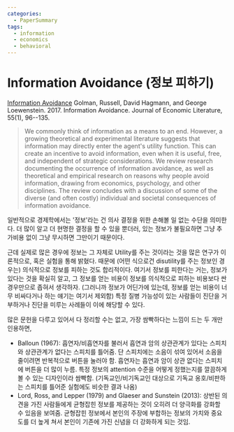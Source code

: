 ```yaml
---
categories:
  - PaperSummary
tags:
  - information
  - economics
  - behavioral
---
```

# Information Avoidance (정보 피하기)

[Information Avoidance](https://www.aeaweb.org/articles?id=10.1257/jel.20151245)
Golman, Russell, David Hagmann, and George Loewenstein. 2017. Information Avoidance. Journal of Economic Literature, 55(1), 96--135.

> We commonly think of information as a means to an end. However, a growing theoretical and experimental literature suggests that information may directly enter the agent's utility function. This can create an incentive to avoid information, even when it is useful, free, and independent of strategic considerations. We review research documenting the occurrence of information avoidance, as well as theoretical and empirical research on reasons why people avoid information, drawing from economics, psychology, and other disciplines. The review concludes with a discussion of some of the diverse (and often costly) individual and societal consequences of information avoidance.

일반적으로 경제학에서는 \'정보\'라는 건 의사 결정을 위한 손해볼 일 없는 수단을 의미한다. 더 많이 알고 더 현명한 결정을 할 수 있을 뿐더러, 있는 정보가 불필요하면 그냥 추가비용 없이 그냥 무시하면 그만이기 때문이다.

근데 실제로 많은 경우에 정보는 그 자체로 Utility를 주는 것이라는 것을 많은 연구가 이론적으로, 혹은 실험을 통해 밝혔다. 때문에 (어떤 식으로건 disutility를 주는 정보인 경우는) 의식적으로 정보를 피하는 것도 합리적이다. 여기서 정보를 피한다는 거는, 정보가 있다는 것을 확실히 알고, 그 정보를 얻는 비용이 정보를 의식적으로 피하는 비용보다 싼 경우만으로 좁혀서 생각하자. (그러니까 정보가 어딘가에 있는데, 정보를 얻는 비용이 너무 비싸다거나 하는 얘기는 여기서 제외함) 특정 질병 가능성이 있는 사람들이 진단을 거부하거나 진단을 미루는 사례들이 이에 해당할 수 있다.

많은 문헌을 다루고 있어서 다 정리할 수는 없고, 가장 쌈빡하다는 느낌이 드는 두 개만 인용하면,

- Balloun (1967): 흡연자/비흡연자를 불러서 흡연과 암의 상관관계가 있다는 스피치와 상관관계가 없다는 스피치를 틀어줌. 단 스피치에는 소음이 섞여 있어서 소음을 줄이려면 반복적으로 버튼을 눌러야 함. 흡연자는 흡연과 암이 상관 없다는 스피치에 버튼을 더 많이 누름. 특정 정보의 attention 수준을 어떻게 정했는지를 깔끔하게 볼 수 있는 디자인이라 쌈빡함. (기독교인/비기독교인 대상으로 기독교 옹호/비판하는 스피치를 틀어준 실험에도 비슷한 결과 나옴)
- Lord, Ross, and Lepper (1979) and Glaeser and Sunstein (2013): 상반된 의견을 가진 사람들에게 균형잡힌 정보를 제공하는 것이 오히려 더 양극화를 강화할 수 있음을 보여줌. 균형잡힌 정보에서 본인의 주장에 부합하는 정보의 가치와 중요도를 더 높게 쳐서 본인이 기존에 가진 신념을 더 강화하게 되는 것임.
